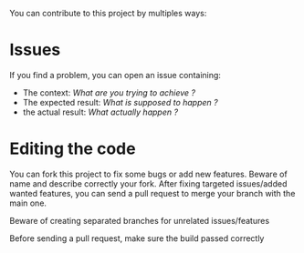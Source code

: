 You can contribute to this project by multiples ways:

# Issues
If you find a problem, you can open an issue containing:
- The context: *What are you trying to achieve ?*
- The expected result: *What is supposed to happen ?*
- the actual result: *What actually happen ?*

# Editing the code
You can fork this project to fix some bugs or add new features. Beware of name and describe correctly your fork.
After fixing targeted issues/added wanted features, you can send a pull request to merge your branch with the main one.

Beware of creating separated branches for unrelated issues/features

Before sending a pull request, make sure the build passed correctly
